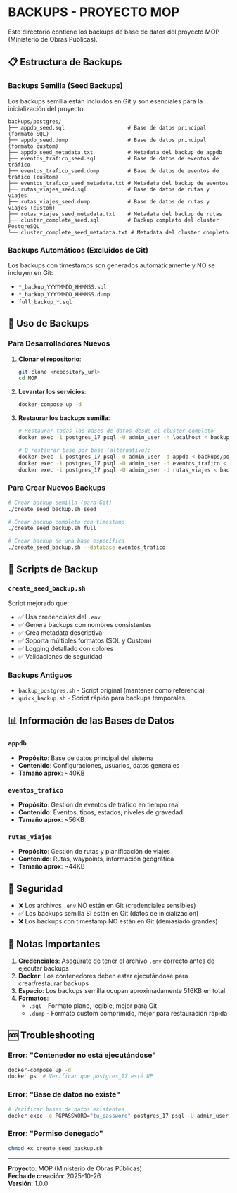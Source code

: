 # BACKUPS - PROYECTO MOP

Este directorio contiene los backups de base de datos del proyecto MOP (Ministerio de Obras Públicas).

## 📋 Estructura de Backups

### Backups Semilla (Seed Backups)
Los backups semilla están incluidos en Git y son esenciales para la inicialización del proyecto:

```
backups/postgres/
├── appdb_seed.sql                    # Base de datos principal (formato SQL)
├── appdb_seed.dump                   # Base de datos principal (formato custom)
├── appdb_seed_metadata.txt           # Metadata del backup de appdb
├── eventos_trafico_seed.sql          # Base de datos de eventos de tráfico
├── eventos_trafico_seed.dump         # Base de datos de eventos de tráfico (custom)
├── eventos_trafico_seed_metadata.txt # Metadata del backup de eventos
├── rutas_viajes_seed.sql             # Base de datos de rutas y viajes
├── rutas_viajes_seed.dump            # Base de datos de rutas y viajes (custom)
├── rutas_viajes_seed_metadata.txt    # Metadata del backup de rutas
├── cluster_complete_seed.sql         # Backup completo del cluster PostgreSQL
└── cluster_complete_seed_metadata.txt # Metadata del cluster completo
```

### Backups Automáticos (Excluidos de Git)
Los backups con timestamps son generados automáticamente y NO se incluyen en Git:
- `*_backup_YYYYMMDD_HHMMSS.sql`
- `*_backup_YYYYMMDD_HHMMSS.dump`
- `full_backup_*.sql`

## 🚀 Uso de Backups

### Para Desarrolladores Nuevos

1. **Clonar el repositorio**:
   ```bash
   git clone <repository_url>
   cd MOP
   ```

2. **Levantar los servicios**:
   ```bash
   docker-compose up -d
   ```

3. **Restaurar los backups semilla**:
   ```bash
   # Restaurar todas las bases de datos desde el cluster completo
   docker exec -i postgres_17 psql -U admin_user -h localhost < backups/postgres/cluster_complete_seed.sql
   
   # O restaurar base por base (alternativo):
   docker exec -i postgres_17 psql -U admin_user -d appdb < backups/postgres/appdb_seed.sql
   docker exec -i postgres_17 psql -U admin_user -d eventos_trafico < backups/postgres/eventos_trafico_seed.sql
   docker exec -i postgres_17 psql -U admin_user -d rutas_viajes < backups/postgres/rutas_viajes_seed.sql
   ```

### Para Crear Nuevos Backups

```bash
# Crear backup semilla (para Git)
./create_seed_backup.sh seed

# Crear backup completo con timestamp
./create_seed_backup.sh full

# Crear backup de una base específica
./create_seed_backup.sh --database eventos_trafico
```

## 🔧 Scripts de Backup

### `create_seed_backup.sh`
Script mejorado que:
- ✅ Usa credenciales del `.env`
- ✅ Genera backups con nombres consistentes
- ✅ Crea metadata descriptiva
- ✅ Soporta múltiples formatos (SQL y Custom)
- ✅ Logging detallado con colores
- ✅ Validaciones de seguridad

### Backups Antiguos
- `backup_postgres.sh` - Script original (mantener como referencia)
- `quick_backup.sh` - Script rápido para backups temporales

## 📊 Información de las Bases de Datos

### `appdb`
- **Propósito**: Base de datos principal del sistema
- **Contenido**: Configuraciones, usuarios, datos generales
- **Tamaño aprox**: ~40KB

### `eventos_trafico`
- **Propósito**: Gestión de eventos de tráfico en tiempo real
- **Contenido**: Eventos, tipos, estados, niveles de gravedad
- **Tamaño aprox**: ~56KB

### `rutas_viajes`
- **Propósito**: Gestión de rutas y planificación de viajes
- **Contenido**: Rutas, waypoints, información geográfica
- **Tamaño aprox**: ~44KB

## 🔐 Seguridad

- ❌ Los archivos `.env` NO están en Git (credenciales sensibles)
- ✅ Los backups semilla SÍ están en Git (datos de inicialización)
- ❌ Los backups con timestamp NO están en Git (demasiado grandes)

## 📝 Notas Importantes

1. **Credenciales**: Asegúrate de tener el archivo `.env` correcto antes de ejecutar backups
2. **Docker**: Los contenedores deben estar ejecutándose para crear/restaurar backups
3. **Espacio**: Los backups semilla ocupan aproximadamente 516KB en total
4. **Formatos**: 
   - `.sql` - Formato plano, legible, mejor para Git
   - `.dump` - Formato custom comprimido, mejor para restauración rápida

## 🆘 Troubleshooting

### Error: "Contenedor no está ejecutándose"
```bash
docker-compose up -d
docker ps  # Verificar que postgres_17 esté UP
```

### Error: "Base de datos no existe"
```bash
# Verificar bases de datos existentes
docker exec -e PGPASSWORD="tu_password" postgres_17 psql -U admin_user -d appdb -c "\l"
```

### Error: "Permiso denegado"
```bash
chmod +x create_seed_backup.sh
```

---

**Proyecto**: MOP (Ministerio de Obras Públicas)  
**Fecha de creación**: 2025-10-26  
**Versión**: 1.0.0